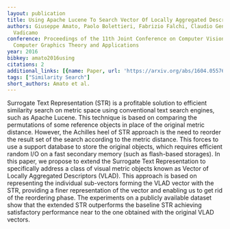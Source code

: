 ```yaml
---
layout: publication
title: Using Apache Lucene To Search Vector Of Locally Aggregated Descriptors
authors: Giuseppe Amato, Paolo Bolettieri, Fabrizio Falchi, Claudio Gennaro, Lucia
  Vadicamo
conference: Proceedings of the 11th Joint Conference on Computer Vision, Imaging and
  Computer Graphics Theory and Applications
year: 2016
bibkey: amato2016using
citations: 2
additional_links: [{name: Paper, url: 'https://arxiv.org/abs/1604.05576'}]
tags: ["Similarity Search"]
short_authors: Amato et al.
---
```

Surrogate Text Representation (STR) is a profitable solution to efficient
similarity search on metric space using conventional text search engines, such
as Apache Lucene. This technique is based on comparing the permutations of some
reference objects in place of the original metric distance. However, the
Achilles heel of STR approach is the need to reorder the result set of the
search according to the metric distance. This forces to use a support database
to store the original objects, which requires efficient random I/O on a fast
secondary memory (such as flash-based storages). In this paper, we propose to
extend the Surrogate Text Representation to specifically address a class of
visual metric objects known as Vector of Locally Aggregated Descriptors (VLAD).
This approach is based on representing the individual sub-vectors forming the
VLAD vector with the STR, providing a finer representation of the vector and
enabling us to get rid of the reordering phase. The experiments on a publicly
available dataset show that the extended STR outperforms the baseline STR
achieving satisfactory performance near to the one obtained with the original
VLAD vectors.